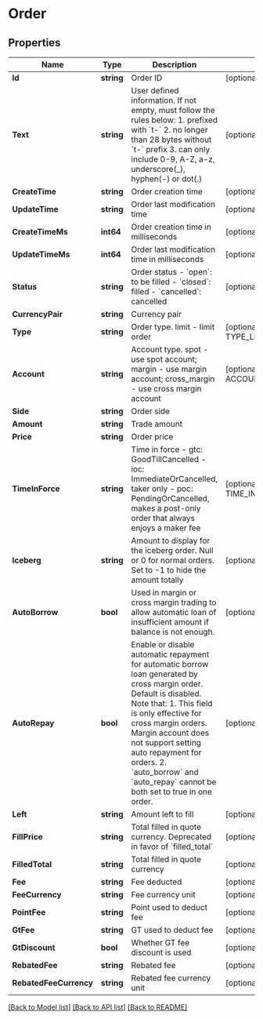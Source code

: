 # Order

## Properties

Name | Type | Description | Notes
------------ | ------------- | ------------- | -------------
**Id** | **string** | Order ID | [optional] [readonly] 
**Text** | **string** | User defined information. If not empty, must follow the rules below:  1. prefixed with &#x60;t-&#x60; 2. no longer than 28 bytes without &#x60;t-&#x60; prefix 3. can only include 0-9, A-Z, a-z, underscore(_), hyphen(-) or dot(.)  | [optional] 
**CreateTime** | **string** | Order creation time | [optional] [readonly] 
**UpdateTime** | **string** | Order last modification time | [optional] [readonly] 
**CreateTimeMs** | **int64** | Order creation time in milliseconds | [optional] [readonly] 
**UpdateTimeMs** | **int64** | Order last modification time in milliseconds | [optional] [readonly] 
**Status** | **string** | Order status  - &#x60;open&#x60;: to be filled - &#x60;closed&#x60;: filled - &#x60;cancelled&#x60;: cancelled | [optional] [readonly] 
**CurrencyPair** | **string** | Currency pair | 
**Type** | **string** | Order type. limit - limit order | [optional] [default to TYPE_LIMIT]
**Account** | **string** | Account type. spot - use spot account; margin - use margin account; cross_margin - use cross margin account | [optional] [default to ACCOUNT_SPOT]
**Side** | **string** | Order side | 
**Amount** | **string** | Trade amount | 
**Price** | **string** | Order price | 
**TimeInForce** | **string** | Time in force  - gtc: GoodTillCancelled - ioc: ImmediateOrCancelled, taker only - poc: PendingOrCancelled, makes a post-only order that always enjoys a maker fee | [optional] [default to TIME_IN_FORCE_GTC]
**Iceberg** | **string** | Amount to display for the iceberg order. Null or 0 for normal orders. Set to -1 to hide the amount totally | [optional] 
**AutoBorrow** | **bool** | Used in margin or cross margin trading to allow automatic loan of insufficient amount if balance is not enough. | [optional] 
**AutoRepay** | **bool** | Enable or disable automatic repayment for automatic borrow loan generated by cross margin order. Default is disabled. Note that:  1. This field is only effective for cross margin orders. Margin account does not support setting auto repayment for orders. 2. &#x60;auto_borrow&#x60; and &#x60;auto_repay&#x60; cannot be both set to true in one order. | [optional] 
**Left** | **string** | Amount left to fill | [optional] [readonly] 
**FillPrice** | **string** | Total filled in quote currency. Deprecated in favor of &#x60;filled_total&#x60; | [optional] [readonly] 
**FilledTotal** | **string** | Total filled in quote currency | [optional] [readonly] 
**Fee** | **string** | Fee deducted | [optional] [readonly] 
**FeeCurrency** | **string** | Fee currency unit | [optional] [readonly] 
**PointFee** | **string** | Point used to deduct fee | [optional] [readonly] 
**GtFee** | **string** | GT used to deduct fee | [optional] [readonly] 
**GtDiscount** | **bool** | Whether GT fee discount is used | [optional] [readonly] 
**RebatedFee** | **string** | Rebated fee | [optional] [readonly] 
**RebatedFeeCurrency** | **string** | Rebated fee currency unit | [optional] [readonly] 

[[Back to Model list]](../README.md#documentation-for-models) [[Back to API list]](../README.md#documentation-for-api-endpoints) [[Back to README]](../README.md)



